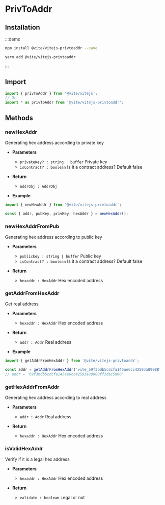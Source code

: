 # PrivToAddr

## Installation

:::demo
```bash tab:npm
npm install @vite/vitejs-privtoaddr --save
```

```bash tab:yarn
yarn add @vite/vitejs-privtoaddr
```
:::

## Import

```javascript
import { privToAddr } from '@vite/vitejs';
// Or
import * as privToAddr from '@vite/vitejs-privtoaddr';
```

## Methods

### newHexAddr
Generating hex address according to private key

- **Parameters**
    * `privateKey? : string | buffer` Private key
    * `isContract? : boolean` Is it a contract address? Default false

- **Return**
    * `addrObj : AddrObj`

- **Example**
```javascript
import { newHexAddr } from '@vite/vitejs-privtoaddr';

const { addr, pubKey, privKey, hexAddr } = newHexAddr();
```

### newHexAddrFromPub
Generating hex address according to public key

- **Parameters**
    * `publickey : string | buffer` Public key
    * `isContract? : boolean` Is it a contract address? Default false

- **Return**
    * `hexaddr : HexAddr` Hex encoded address

### getAddrFromHexAddr
Get real address

- **Parameters**
    * `hexaddr : HexAddr` Hex encoded address

- **Return**
    * `addr : Addr` Real address

- **Example**
```javascript
import { getAddrFromHexAddr } from '@vite/vitejs-privtoaddr';

const addr = getAddrFromHexAddr('vite_69f3bdb5cdcfa145ae6cc42593a89088ff3dac587eb692d689');
// addr = '69f3bdb5cdcfa145ae6cc42593a89088ff3dac5800'
```

### getHexAddrFromAddr
Generating hex address according to real address

- **Parameters**
    * `addr : Addr` Real address

- **Return**
    * `hexaddr : HexAddr` Hex encoded address

### isValidHexAddr
Verify if it is a legal hex address

- **Parameters**
    * `hexaddr : HexAddr` Hex encoded address
  
- **Return**
    * `validate : boolean` Legal or not
